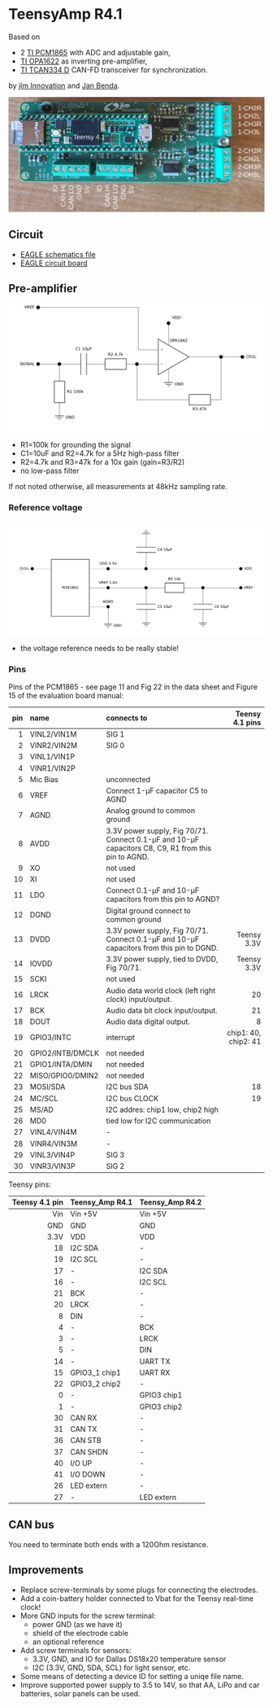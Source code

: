 # TeensyAmp R4.1

Based on
- 2 [TI PCM1865](pcm1865.md) with ADC and adjustable gain,
- [TI OPA1622](opa1622.pdf) as inverting pre-amplifier,
- [TI TCAN334 D](../R4.0/tcan334.pdf) CAN-FD transceiver for synchronization.

by [jlm Innovation](https://www.jlm-innovation.de/) and [Jan
Benda](https://github.com/janscience).

![R4.1](images/Teensy_Amp-R41.png)

## Circuit

- [EAGLE schematics file](TeensyAmp_R4.1.sch)
- [EAGLE circuit board](TeensyAmp_R4.1.brd)


## Pre-amplifier

![preampinv](images/preampinv.png)

- R1=100k for grounding the signal
- C1=10uF and R2=4.7k for a 5Hz high-pass filter
- R2=4.7k and R3=47k for a 10x gain (gain=R3/R2)
- no low-pass filter 

If not noted otherwise, all measurements at 48kHz sampling rate.


### Reference voltage

![vref](images/vref.png)

- the voltage reference needs to be really stable!


### Pins

Pins of the PCM1865 - see page 11 and Fig 22 in the data sheet and
Figure 15 of the evaluation board manual:

| pin | name        | connects to | Teensy 4.1 pins |
| --: | :---------- | :---------- | --------------: |
|  1  | VINL2/VIN1M | SIG 1       |                 |
|  2  | VINR2/VIN2M | SIG 0       |                 |
|  3  | VINL1/VIN1P |             |                 |
|  4  | VINR1/VIN2P |             |                 |
|  5  | Mic Bias    | unconnected |                 |
|  6  | VREF        | Connect 1-μF capacitor C5 to AGND |   |
|  7  | AGND        | Analog ground to common ground |   |
|  8  | AVDD        | 3.3V power supply, Fig 70/71. Connect 0.1-μF and 10-μF capacitors C8, C9, R1 from this pin to AGND. |    |
|  9  | XO          | not used |   |
| 10  | XI          | not used |   |
| 11  | LDO         | Connect 0.1-μF and 10-μF capacitors from this pin to AGND? |    |
| 12  | DGND        | Digital ground connect to common ground |   |
| 13  | DVDD        | 3.3V power supply, Fig 70/71. Connect 0.1-μF and 10-μF capacitors from this pin to DGND. | Teensy 3.3V |
| 14  | IOVDD       | 3.3V power supply, tied to DVDD, Fig 70/71.  | Teensy 3.3V |
| 15  | SCKI        | not used |  |
| 16  | LRCK        | Audio data world clock (left right clock) input/output. | 20 |
| 17  | BCK         | Audio data bit clock input/output. | 21 |
| 18  | DOUT        | Audio data digital output.         |  8 |
| 19  | GPIO3/INTC  | interrupt | chip1: 40, chip2: 41 |
| 20  | GPIO2/INTB/DMCLK | not needed |  |
| 21  | GPIO1/INTA/DMIN  | not needed |  |
| 22  | MISO/GPIO0/DMIN2 | not needed |  |
| 23  | MOSI/SDA    | I2C bus SDA   | 18 |
| 24  | MC/SCL      | I2C bus CLOCK | 19 |
| 25  | MS/AD       | I2C addres: chip1 low, chip2 high |  |
| 26  | MD0         | tied low for I2C communication |  |
| 27  | VINL4/VIN4M | -            |    |
| 28  | VINR4/VIN3M | -            |    |
| 29  | VINL3/VIN4P | SIG 3        |    |
| 30  | VINR3/VIN3P | SIG 2        |    |


Teensy pins:

| Teensy 4.1 pin | Teensy_Amp R4.1 | Teensy_Amp R4.2 |
| -------------: | :----------- | :-------------- |
| Vin            | Vin +5V      | Vin +5V         |
| GND            | GND          | GND             |
| 3.3V           | VDD          | VDD             |
| 18             | I2C SDA      | -               |
| 19             | I2C SCL      | -               |
| 17             | -            | I2C SDA         |
| 16             | -            | I2C SCL         |
| 21             | BCK          | -               |
| 20             | LRCK         | -               |
| 8              | DIN          | -               |
| 4              | -            | BCK             |
| 3              | -            | LRCK            |
| 5              | -            | DIN             |
| 14             | -            | UART TX         |
| 15             | GPIO3_1 chip1 | UART RX        |
| 22             | GPIO3_2 chip2 | -              |
| 0              | -            | GPIO3 chip1     |
| 1              | -            | GPIO3 chip2     |
| 30             | CAN RX       | -               |
| 31             | CAN TX       | -               |
| 36             | CAN STB      | -               |
| 37             | CAN SHDN     | -               |
| 40             | I/O UP       | -               |
| 41             | I/O DOWN     | -               |
| 26             | LED extern   | -               |
| 27             | -            | LED extern      |


## CAN bus

You need to terminate both ends with a 120Ohm resistance.


## Improvements

- Replace screw-terminals by some plugs for connecting the electrodes.
- Add a coin-battery holder connected to Vbat for the Teensy real-time clock!
- More GND inputs for the screw terminal:
  - power GND (as we have it)
  - shield of the electrode cable
  - an optional reference
- Add screw terminals for sensors:
  - 3.3V, GND, and IO for Dallas DS18x20 temperature sensor 
  - I2C (3.3V, GND, SDA, SCL) for light sensor, etc.
- Some means of detecting a device ID for setting a uniqe file name.
- Improve supported power supply to 3.5 to 14V, so that AA, LiPo and
  car batteries, solar panels can be used.